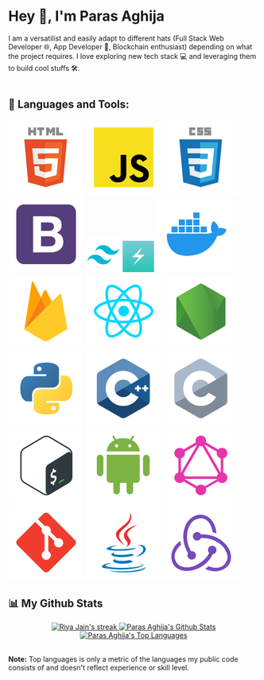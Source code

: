 # Hey 👋, I'm Paras Aghija

I am a versatilist and easily adapt to different hats (Full Stack Web Developer 🌐, App Developer 📱, Blockchain enthusiast) depending on what the project requires. I love exploring new tech stack 💻 and leveraging them to build cool stuffs 🛠️.
<br/>
<br/>

## 🔨 Languages and Tools:

<code><img src="./assets/html.svg"/></code>
<code><img src="./assets/javascript.svg"/></code>
<code><img src="./assets/css.svg"/></code>
<code><img src="./assets/bootstrap.svg"/></code>
<code><img src="./assets/tailwind.svg" width="70px"/></code>
<code><img src="./assets/chakra.png" width="63px"/></code>
<code><img src="./assets/docker.svg"/></code>
<code><img src="./assets/firebase.svg"/></code>
<code><img src="./assets/react.svg"/></code>
<code><img src="./assets/node.svg"/></code>
<code><img src="./assets/python.svg"/></code>
<code><img src="./assets/c++.svg"/></code>
<code><img src="./assets/c.svg"/></code>
<code><img src="./assets/bash-colored.svg"/></code>
<code><img src="./assets/android.svg"/></code>
<code><img src="./assets/graphql.svg"/></code>
<code><img src="./assets/git-scm.svg"/></code>
<code><img src="./assets/java.svg"/></code>
<code><img src="./assets/redux.svg"/></code>
<br>

## 📊 My Github Stats

<p align="center">
    <a href="https://github.com/paras-aghija/github-readme-streak-stats">
        <img title="🔥 Get streak stats for your profile at git.io/streak-stats" alt="Riya Jain's streak" src="https://github-readme-streak-stats.herokuapp.com/?user=paras-aghija&theme=black-ice&hide_border=true&stroke=0000&background=060A0CD0"/>
    </a>
    <a href="https://github.com/paras-aghija/github-readme-stats"><img alt="Paras Aghija's Github Stats" src="https://github-readme-stats.vercel.app/api?username=paras-aghija&show_icons=true&count_private=true&theme=react&hide_border=true&bg_color=0D1117" /></a>
<a href="https://github.com/paras-aghija/github-readme-stats"><img alt="Paras Aghija's Top Languages" src="https://github-readme-stats.vercel.app/api/top-langs/?username=paras-aghija&langs_count=8&count_private=true&layout=compact&theme=react&hide_border=true&bg_color=0D1117"/></a>
</p>

<br/>
<b>Note:</b> Top languages is only a metric of the languages my public code consists of and doesn't reflect experience or skill level.
